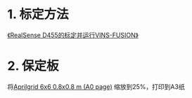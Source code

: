 
# 1. 标定方法
[《RealSense D455的标定并运行VINS-FUSION》](https://blog.csdn.net/qq_40186909/article/details/113104595)

# 2. 保定板
将[Aprilgrid 6x6 0.8x0.8 m (A0 page)](https://drive.google.com/file/d/14dY7z8pDb2iEBdveTviDXsoi5H9AaQP1/view)
缩放到25%，打印到A3纸